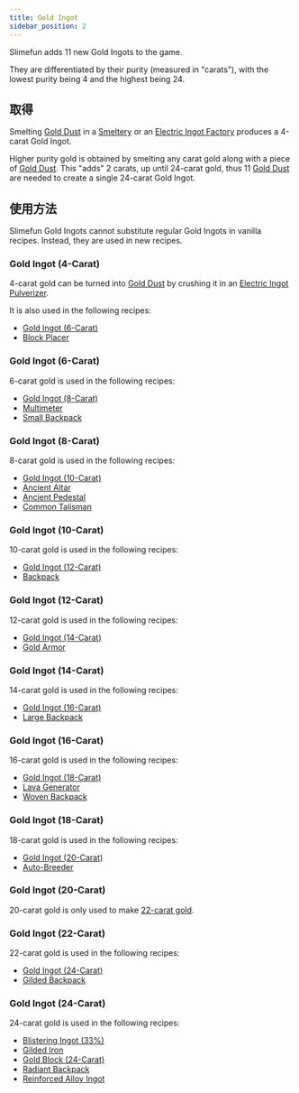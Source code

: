 ```yaml
---
title: Gold Ingot
sidebar_position: 2
---
```


Slimefun adds 11 new Gold Ingots to the game.

They are differentiated by their purity (measured in "carats"), with the lowest purity being 4 and the highest being 24.

## 取得

Smelting [Gold Dust](Gold-Dust) in a [Smeltery](Smeltery) or an [Electric Ingot Factory](Electric-Ingot-Factory) produces a 4-carat Gold Ingot.

Higher purity gold is obtained by smelting any carat gold along with a piece of [Gold Dust](Gold-Dust). This "adds" 2 carats, up until 24-carat gold, thus 11 [Gold Dust](Gold-Dust) are needed to create a single 24-carat Gold Ingot.

## 使用方法

Slimefun Gold Ingots cannot substitute regular Gold Ingots in vanilla recipes. Instead, they are used in new recipes.

### Gold Ingot (4-Carat)

4-carat gold can be turned into [Gold Dust](Gold-Dust) by crushing it in an [Electric Ingot Pulverizer](Electric-Ingot-Pulverizer).

It is also used in the following recipes:

* [Gold Ingot (6-Carat)](Gold-Ingot#Gold-Ingot-6-Carat)
* [Block Placer](Block-Placer)

### Gold Ingot (6-Carat)

6-carat gold is used in the following recipes:

* [Gold Ingot (8-Carat)](Gold-Ingot#Gold-Ingot-8-Carat)
* [Multimeter](Technical-Gadgets#multimeter)
* [Small Backpack](背包)

### Gold Ingot (8-Carat)

8-carat gold is used in the following recipes:

* [Gold Ingot (10-Carat)](Gold-Ingot#Gold-Ingot-10-Carat)
* [Ancient Altar](Ancient-Altar)
* [Ancient Pedestal](Ancient-Pedestal)
* [Common Talisman](Magical-Items#Common-Talisman)

### Gold Ingot (10-Carat)

10-carat gold is used in the following recipes:

* [Gold Ingot (12-Carat)](Gold-Ingot#Gold-Ingot-12-Carat)
* [Backpack](背包)

### Gold Ingot (12-Carat)

12-carat gold is used in the following recipes:

* [Gold Ingot (14-Carat)](Gold-Ingot#Gold-Ingot-14-Carat)
* [Gold Armor](Armor#gold-armor)

### Gold Ingot (14-Carat)

14-carat gold is used in the following recipes:

* [Gold Ingot (16-Carat)](Gold-Ingot#Gold-Ingot-16-Carat)
* [Large Backpack](背包)

### Gold Ingot (16-Carat)

16-carat gold is used in the following recipes:

* [Gold Ingot (18-Carat)](Gold-Ingot#Gold-Ingot-18-Carat)
* [Lava Generator](Lava-Generator)
* [Woven Backpack](背包)

### Gold Ingot (18-Carat)

18-carat gold is used in the following recipes:

* [Gold Ingot (20-Carat)](Gold-Ingot#Gold-Ingot-20-Carat)
* [Auto-Breeder](Auto-Breeder)

### Gold Ingot (20-Carat)

20-carat gold is only used to make [22-carat gold](Gold-Ingot#Gold-Ingot-22-Carat).

### Gold Ingot (22-Carat)

22-carat gold is used in the following recipes:

* [Gold Ingot (24-Carat)](Gold-Ingot#Gold-Ingot-24-Carat)
* [Gilded Backpack](背包)

### Gold Ingot (24-Carat)

24-carat gold is used in the following recipes:

* [Blistering Ingot (33%)](Blistering-Ingot#Blistering-Ingot-33%)
* [Gilded Iron](Gilded-Iron)
* [Gold Block (24-Carat)](Miscellaneous-Items)
* [Radiant Backpack](背包)
* [Reinforced Alloy Ingot](Reinforced-Alloy-Ingot)
